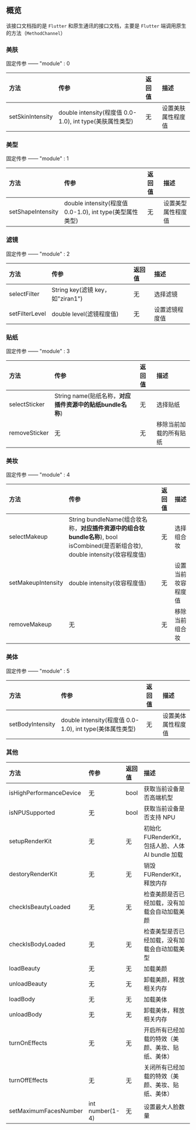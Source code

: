 ## 概览

该接口文档指的是 `Flutter` 和原生通讯的接口文档，主要是 `Flutter` 端调用原生的方法（`MethodChannel`）

### 美肤

固定传参 —— "module" : 0

| 方法  | 传参  | 返回值  |	描述  |
|:----------|:----------|:----------|:----------|
| setSkinIntensity | double intensity(程度值 0.0-1.0), int type(美肤属性类型)   | 无 | 设置美肤属性程度值 |

### 美型

固定传参 —— "module" : 1

| 方法  | 传参  | 返回值  |	描述  |
|:----------|:----------|:----------|:----------|
| setShapeIntensity | double intensity(程度值 0.0-1.0), int type(美型属性类型)  | 无 | 设置美型属性程度值 |

### 滤镜

固定传参 —— "module" : 2

| 方法  | 传参  | 返回值  |	描述  |
|:----------|:----------|:----------|:----------|
| selectFilter | String key(滤镜 key，如"ziran1")  | 无  | 选择滤镜 |
| setFilterLevel | double level(滤镜程度值)  | 无  | 设置滤镜程度值 |

### 贴纸

固定传参 —— "module" : 3

| 方法  | 传参  | 返回值  |	描述  |
|:----------|:----------|:----------|:----------|
| selectSticker | String name(贴纸名称，**对应插件资源中的贴纸bundle名称**)  | 无  | 选择贴纸 |
| removeSticker | 无  | 无  | 移除当前加载的所有贴纸 |

### 美妆

固定传参 —— "module" : 4

| 方法  | 传参  | 返回值  |	描述  |
|:----------|:----------|:----------|:----------|
| selectMakeup | String bundleName(组合妆名称，**对应插件资源中的组合妆bundle名称**), bool isCombined(是否新组合妆), double intensity(妆容程度值) | 无  | 选择组合妆 |
| setMakeupIntensity | double intensity(妆容程度值)  | 无  | 设置当前妆容程度值 |
| removeMakeup | 无 | 无  | 移除当前组合妆 |

### 美体

固定传参 —— "module" : 5

| 方法  | 传参  | 返回值  |	描述  |
|:----------|:----------|:----------|:----------|
| setBodyIntensity | double intensity(程度值 0.0-1.0), int type(美体属性类型)   | 无 | 设置美体属性程度值 |


### 其他

| 方法  | 传参  | 返回值  |	描述  |
|:----------|:----------|:----------|:----------|
| isHighPerformanceDevice | 无    | bool    | 获取当前设备是否高端机型 |
| isNPUSupported    | 无    | bool    | 获取当前设备是否支持 NPU    |
| setupRenderKit    | 无    | 无    | 初始化 FURenderKit，包括人脸、人体 AI bundle 加载    |
| destoryRenderKit    | 无    | 无    | 销毁 FURenderKit，释放内存    |
| checkIsBeautyLoaded    | 无    | 无    | 检查美颜是否已经加载，没有加载会自动加载美颜    |
| checkIsBodyLoaded    | 无    | 无    | 检查美型是否已经加载，没有加载会自动加载美型    |
| loadBeauty    | 无    | 无    | 加载美颜    |
| unloadBeauty    | 无    | 无    | 卸载美颜，释放相关内存    |
| loadBody    | 无    | 无    | 加载美体    |
| unloadBody    | 无    | 无    | 卸载美体，释放相关内存    |
| turnOnEffects    | 无    | 无    | 开启所有已经加载的特效（美颜、美妆、贴纸、美体）    |
| turnOffEffects    | 无    | 无    | 关闭所有已经加载的特效（美颜、美妆、贴纸、美体）    |
| setMaximumFacesNumber    | int number(1-4)  | 无    | 设置最大人脸数量    |







